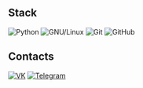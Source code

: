 ## Stack
![Python](https://img.shields.io/badge/-Python-3572a5?style=flat-square&logo=python&logoColor=white) ![GNU/Linux](https://img.shields.io/badge/-GNU/Linux-1793D1?style=flat-square&logo=linux&logoColor=white) ![Git](https://img.shields.io/badge/-Git-F44D27?style=flat-square&logo=git&logoColor=white) ![GitHub](https://img.shields.io/badge/-GitHub-24292E?style=flat-square&logo=github&logoColor=white)

## Contacts
[![VK](https://img.shields.io/badge/VK-1f272e?style=for-the-badge&logo=vk)](https://vk.com/alisovq)
[![Telegram](https://img.shields.io/badge/telegram-1f272e?style=for-the-badge&logo=telegram)](https://t.me/Lisovq)
